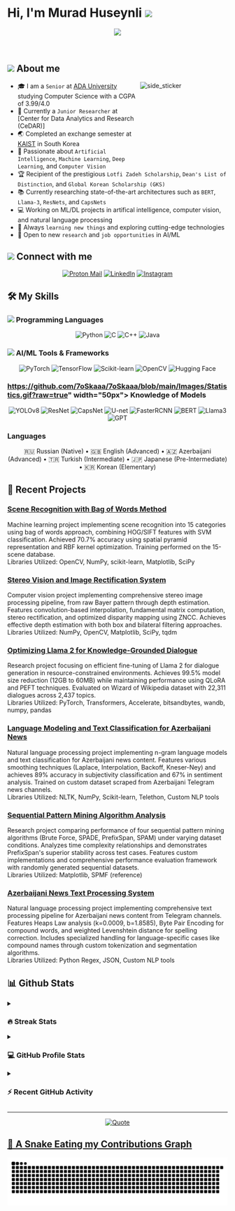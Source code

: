 # Hi, I'm Murad Huseynli <img src="https://media.giphy.com/media/hvRJCLFzcasrR4ia7z/giphy.gif" width="35">

<p align="center">
  <a href="https://github.com/DenverCoder1/readme-typing-svg"><img src="https://readme-typing-svg.herokuapp.com?font=Time+New+Roman&color=%23C8BE25&size=25&center=true&vCenter=true&width=600&height=100&lines=Machine+Learning+Engineer;Computer+Science+Student+@ADA;Researcher+@CeDAR;Exchange+Student+@KAIST;Deep+Learning+Enthusiast;Always+learning+new+things"></a>
</p>

<br>

## <picture><img src = "https://github.com/7oSkaaa/7oSkaaa/blob/main/Images/about_me.gif?raw=true" width = 50px></picture> About me

<img align="right" width=200px height=200px alt="side_sticker" src="https://media.giphy.com/media/TEnXkcsHrP4YedChhA/giphy.gif" />

- 🎓 I am a `Senior` at [ADA University](https://ada.edu.az) studying Computer Science with a CGPA of 3.99/4.0
- 🔬 Currently a `Junior Researcher` at [Center for Data Analytics and Research (CeDAR)]
- 🌏 Completed an exchange semester at [KAIST](https://www.kaist.ac.kr) in South Korea
- 🤖 Passionate about `Artificial Intelligence`, `Machine Learning`, `Deep Learning`, and `Computer Vision`
- 🏆 Recipient of the prestigious `Lotfi Zadeh Scholarship`, `Dean's List of Distinction`, and `Global Korean Scholarship (GKS)`
- 📚 Currently researching state-of-the-art architectures such as `BERT`, `Llama-3`, `ResNets`, and `CapsNets`
- 💻 Working on ML/DL projects in artifical intelligence, computer vision, and natural language processing
- 🌱 Always `learning new things` and exploring cutting-edge technologies
- 🎯 Open to new `research` and `job opportunities` in AI/ML

## <picture><img src="https://github.com/7oSkaaa/7oSkaaa/blob/main/Images/Connect-with-me.gif?raw=true" width="100px"></picture> Connect with me
<p align="center">
    <a href="mailto:muradhuseynli@proton.me"><img src="https://img.shields.io/badge/protonmail-%238B89CC.svg?style=plastic&logo=protonmail&logoColor=white" alt="Proton Mail"/></a>
    <a href="https://www.linkedin.com/in/Murad-Huseynli"><img src="https://img.shields.io/badge/LinkedIn-0077B5?style=plastic&logo=linkedin&logoColor=white" alt="LinkedIn"/></a>
    <a href="https://www.instagram.com/murad.huseynli23/"><img src="https://img.shields.io/badge/instagram-%23E4405F.svg?style=plastic&logo=instagram&logoColor=white" alt="Instagram"/></a>
</p>

</p>

## 🛠️ My Skills

### <picture><img src = "https://github.com/7oSkaaa/7oSkaaa/blob/main/Images/Programming_Languages.gif?raw=true" width = 50px></picture> Programming Languages

<p align="center">
    <img alt="Python" src="https://img.shields.io/badge/Python%20-%2314354C.svg?style=plastic&logo=python&logoColor=white">
    <img alt="C" src="https://img.shields.io/badge/C%20-%232370ED.svg?style=plastic&logo=c&logoColor=white">
    <img alt="C++" src="https://img.shields.io/badge/C++%20-%2300599C.svg?style=plastic&logo=c%2B%2B&logoColor=white">
    <img alt="Java" src="https://img.shields.io/badge/Java-%23007396.svg?style=plastic&logo=java&logoColor=white">
</p>

### <picture><img src = "https://github.com/7oSkaaa/7oSkaaa/blob/main/Images/Software_Tools.gif?raw=true" width = 50px></picture> AI/ML Tools & Frameworks

<p align="center">
    <img alt="PyTorch" src="https://img.shields.io/badge/PyTorch-%23EE4C2C.svg?style=plastic&logo=pytorch&logoColor=white">
    <img alt="TensorFlow" src="https://img.shields.io/badge/TensorFlow-%23FF6F00.svg?style=plastic&logo=tensorflow&logoColor=white">
    <img alt="Scikit-learn" src="https://img.shields.io/badge/scikit--learn-%23F7931E.svg?style=plastic&logo=scikit-learn&logoColor=white">
    <img alt="OpenCV" src="https://img.shields.io/badge/opencv-%23white.svg?style=plastic&logo=opencv&logoColor=white">
    <img alt="Hugging Face" src="https://img.shields.io/badge/Hugging%20Face-%23FFD21E.svg?style=plastic&logo=huggingface&logoColor=black">
</p>

### <picture><https://github.com/7oSkaaa/7oSkaaa/blob/main/Images/Statistics.gif?raw=true>" width="50px"></picture> Knowledge of Models

<p align="center">
    <img alt="YOLOv8" src="https://img.shields.io/badge/YOLOv8-%23FF6F00.svg?style=plastic&logo=YOLO&logoColor=white">
    <img alt="ResNet" src="https://img.shields.io/badge/ResNet-%23007396.svg?style=plastic&logo=DeepLearning&logoColor=white">
    <img alt="CapsNet" src="https://img.shields.io/badge/CapsNet-%23F7931E.svg?style=plastic&logo=DeepLearning&logoColor=white">
    <img alt="U-net" src="https://img.shields.io/badge/U--net-%23EE4C2C.svg?style=plastic&logo=DeepLearning&logoColor=white">
    <img alt="FasterRCNN" src="https://img.shields.io/badge/FasterRCNN-%2314354C.svg?style=plastic&logo=DeepLearning&logoColor=white">
    <img alt="BERT" src="https://img.shields.io/badge/BERT-%23FFD21E.svg?style=plastic&logo=DeepLearning&logoColor=black">
    <img alt="Llama3" src="https://img.shields.io/badge/Llama3-%23FF6F00.svg?style=plastic&logo=DeepLearning&logoColor=white">
    <img alt="GPT" src="https://img.shields.io/badge/GPT-%23FF6F00.svg?style=plastic&logo=DeepLearning&logoColor=white">
</p>

### Languages

<p align="center">
    🇷🇺 Russian (Native) • 🇬🇧 English (Advanced) • 🇦🇿 Azerbaijani (Advanced) • 
    🇹🇷 Turkish (Intermediate) • 🇯🇵 Japanese (Pre-Intermediate) • 🇰🇷 Korean (Elementary)
</p>


<p>

## 📝 Recent Projects
### [Scene Recognition with Bag of Words Method](https://github.com/Murad-Huseynli/scene_recognition_with_bag_of_words)<br>
Machine learning project implementing scene recognition into 15 categories using bag of words approach, combining HOG/SIFT features with SVM classification. Achieved 70.7% accuracy using spatial pyramid representation and RBF kernel optimization. Training performed on the 15-scene database.<br>
Libraries Utilized: OpenCV, NumPy, scikit-learn, Matplotlib, SciPy

### [Stereo Vision and Image Rectification System](https://github.com/Murad-Huseynli/stereo_vision_image_rectification)<br>
Computer vision project implementing comprehensive stereo image processing pipeline, from raw Bayer pattern through depth estimation. Features convolution-based interpolation, fundamental matrix computation, stereo rectification, and optimized disparity mapping using ZNCC. Achieves effective depth estimation with both box and bilateral filtering approaches.<br>
Libraries Utilized: NumPy, OpenCV, Matplotlib, SciPy, tqdm

### [Optimizing Llama 2 for Knowledge-Grounded Dialogue](https://github.com/Murad-Huseynli/knowledge_grounded_dialogue_system)<br>
Research project focusing on efficient fine-tuning of Llama 2 for dialogue generation in resource-constrained environments. Achieves 99.5% model size reduction (12GB to 60MB) while maintaining performance using QLoRA and PEFT techniques. Evaluated on Wizard of Wikipedia dataset with 22,311 dialogues across 2,437 topics.<br>
Libraries Utilized: PyTorch, Transformers, Accelerate, bitsandbytes, wandb, numpy, pandas

### [Language Modeling and Text Classification for Azerbaijani News](https://github.com/Murad-Huseynli/language_modeling_and_text_classification)<br>
Natural language processing project implementing n-gram language models and text classification for Azerbaijani news content. Features various smoothing techniques (Laplace, Interpolation, Backoff, Kneser-Ney) and achieves 89% accuracy in subjectivity classification and 67% in sentiment analysis. Trained on custom dataset scraped from Azerbaijani Telegram news channels.<br>
Libraries Utilized: NLTK, NumPy, Scikit-learn, Telethon, Custom NLP tools
</p>

### [Sequential Pattern Mining Algorithm Analysis](https://github.com/Murad-Huseynli/sequential_pattern_mining/blob/main/README.md)<br>
Research project comparing performance of four sequential pattern mining algorithms (Brute Force, SPADE, PrefixSpan, SPAM) under varying dataset conditions. Analyzes time complexity relationships and demonstrates PrefixSpan's superior stability across test cases. Features custom implementations and comprehensive performance evaluation framework with randomly generated sequential datasets.<br>
Libraries Utilized: Matplotlib, SPMF (reference)

### [Azerbaijani News Text Processing System](https://github.com/Murad-Huseynli/azerbaijani_nlp_corpus_project)<br>
Natural language processing project implementing comprehensive text processing pipeline for Azerbaijani news content from Telegram channels. Features Heaps Law analysis (k=0.0009, b=1.8585), Byte Pair Encoding for compound words, and weighted Levenshtein distance for spelling correction. Includes specialized handling for language-specific cases like compound names through custom tokenization and segmentation algorithms.<br>
Libraries Utilized: Python Regex, JSON, Custom NLP tools

## 📊 Github Stats

<details><summary><h3>🔥 Streak Stats</h3></summary>

----	

<p align="center"><img src="https://github-readme-streak-stats.herokuapp.com/?user=Murad-Huseynli&theme=tokyonight_duo" alt="Murad-Huseynli" /></p>

</details>

<details><summary><h3>💻 GitHub Profile Stats</h3></summary>

----

<p align="center">
    <a href="https://github.com/anuraghazra/github-readme-stats">
	    <img alt="Murad-Huseynli's Github Stats" src="https://github-readme-stats.vercel.app/api?username=Murad-Huseynli&show_icons=true&count_private=true&locale=en&theme=tokyonight&layout=compact" height="230px"/></a>
	  <img src="https://github-readme-stats.vercel.app/api/top-langs?username=Murad-Huseynli&langs_count=10&show_icons=true&locale=en&theme=tokyonight" alt="Murad-Huseynli" height="230px"/>
<br/>

<b>Note:</b> Top languages is only a metric of the languages my public code consists of and doesn't reflect experience or skill level.
</p>
</details>

<details><summary><h3>⚡ Recent GitHub Activity</h3></summary>

----

[![Murad's github activity graph](https://github-readme-activity-graph.cyclic.app/graph?username=Murad-Huseynli&theme=github)](https://github.com/Murad-Huseynli/github-readme-activity-graph)

</details>

---

<p align = "center">
	<a href="https://github.com/piyushsuthar/github-readme-quotes"> <img alt = "Quote" src="https://quotes-github-readme.vercel.app/api?type=horizontal&theme=tokyonight&animation=grow_out_in&quoteCategory=programming">
</p>

## 🐍 A Snake Eating my Contributions Graph
	
<p align = "center">
	<img src = "https://github.com/7oSkaaa/7oSkaaa/blob/output/github-contribution-grid-snake.svg?" alt = "Snake Game"/>
</p>
